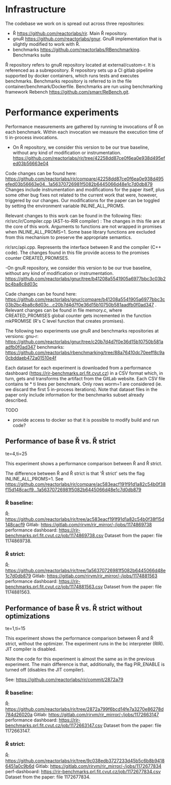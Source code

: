 # Infrastructure

The codebase we work on is spread out across three repositories:
- Ř https://github.com/reactorlabs/rir. Main Ř repository.
- gnuR https://github.com/reactorlabs/gnur. GnuR implementation that is slightly modified to work with Ř.
- benchmarks  https://github.com/reactorlabs/RBenchmarking. Benchmarks suite

Ř repository refers to gnuR repository located at external/custom-r. It is referenced as a subrepository.
Ř repository sets up a CI gitlab pipeline supported by docker containers, which runs tests and executes benchmarks. Benchmarks repository is referred to in the file container/benchmark/Dockerfile.
Benchmarks are run using  benchmarking framework Rebench https://github.com/smarr/ReBench.git. 


# Performance experiments

Performance measurements are gathered by running te invocations of Ř on each benchmark. Within each invocation we measure the execution time of ti in-process invocations.

- On Ř repository, we consider this version to be our true baseline, without any kind of modification or instrumentation. https://github.com/reactorlabs/rir/tree/42258dd87ce0f6ea0e938d495efed03b56663e04

Code changes can be found here: https://github.com/reactorlabs/rir/compare/42258dd87ce0f6ea0e938d495efed03b56663e04...1a56370726981f5082b6445066d48e1c7d0db879
Changes include instrumentation and modifications for the paper itself, plus some other bug fixes not related to the current work that were, however, triggered by our changes.
Our modifications for the paper can be toggled by setting the environment variable INLINE_ALL_PROMS. 

Relevant changes to this work can be found in the following files: 
rir/src/ir/Compiler.cpp  (AST-to-RIR compiler) : The changes in this file are at the core of this work. Arguments to functions are not wrapped in promises when INLINE_ALL_PROMS=1. 
Some base library functions are excluded from this mechanism to preserve the appropriate semantics.

rir/src/api.cpp. Represents the interface between R and the compiler (C++ code). The changes found in this file provide access to the promises counter CREATED_PROMISES.   

-On gnuR repository, we consider this version to be our true baseline, without any kind of modification or instrumentation. https://github.com/reactorlabs/gnur/tree/b41208a5541905a6977bbc3c03b2bc4ba8c8d03c

Cade changes can be found here:  https://github.com/reactorlabs/gnur/compare/b41208a5541905a6977bbc3c03b2bc4ba8c8d03c...c20b7d4d7f0e36d15b10750b581aadfb0f0ad347 . 
Relevant changes can be found in file memory.c, where CREATED_PROMISES global counter gets incremented in the function mkPROMISE (R's C level function that creates promises). 

The following two experiments use gnuR and benchmarks repositories at versions:
gnu-r: https://github.com/reactorlabs/gnur/tree/c20b7d4d7f0e36d15b10750b581aadfb0f0ad347
benchmarks: https://github.com/reactorlabs/rbenchmarking/tree/88a76410dc70eeff8c9a0cbddaeb472a01510e4f

Each dataset for each experiment is downloaded from a performance dashboard (https://rir-benchmarks.prl.fit.cvut.cz) in a CSV format which, in turn, gets and transforms the artifact from the GitLab website.
Each CSV file contains te * ti lines per benchmark. Only rows worm=1 are considered (ie. we discard the first 5 in-process iterations). Note that dataset files in the paper only include information for the benchmarks subset already described.


TODO
- provide access to docker so that it is possible to modify build and  run code?

## Performance of base Ř vs. Ř strict

te=4,ti=25

This experiment shows a performance comparison between Ř and Ř strict.

The difference between Ř and Ř strict is that  'Ř strict' sets the flag INLINE_ALL_PROMS=1. 
See https://github.com/reactorlabs/rir/compare/ac583eacf191f91d1a82c54b0f38f15d148cacf9...1a56370726981f5082b6445066d48e1c7d0db879


### Ř baseline: 

Ř: https://github.com/reactorlabs/rir/tree/ac583eacf191f91d1a82c54b0f38f15d148cacf9
Gitlab: https://gitlab.com/rirvm/rir_mirror/-/jobs/1174869738
performance dashboard: https://rir-benchmarks.prl.fit.cvut.cz/job/1174869738.csv
Dataset from the paper: file 1174869738.


### Ř strict: 

Ř: https://github.com/reactorlabs/rir/tree/1a56370726981f5082b6445066d48e1c7d0db879
Gitlab: https://gitlab.com/rirvm/rir_mirror/-/jobs/1174881563
performance dashboard: https://rir-benchmarks.prl.fit.cvut.cz/job/1174881563.csv
Dataset from the paper: file 1174881563.


##  Performance of base Ř vs. Ř strict without optimizations

te=1,ti=15

This experiment shows the performance comparison between  Ř and Ř strict, without the optimizer. 
The experiment runs in the bc interpreter (RIR). JIT compiler is disabled.

Note the code for this experiment is almost the same as in the previous experiment. The main difference is that, additionally, the flag PIR_ENABLE is turned off (disables the JIT compiler).

See: https://github.com/reactorlabs/rir/commit/2872a79


### Ř baseline: 


Ř: https://github.com/reactorlabs/rir/tree/2872a799f6bcd14fe7a3270e86278d784d26020a
Gitlab: https://gitlab.com/rirvm/rir_mirror/-/jobs/1172663147
performance dashboard: https://rir-benchmarks.prl.fit.cvut.cz/job/1172663147.csv
Dataset from the paper: file 1172663147.


### Ř strict: 

Ř: https://github.com/reactorlabs/rir/tree/9c038edb3727233d45b5c6b8b94186451a0c9b6d
Gitlab: https://gitlab.com/rirvm/rir_mirror/-/jobs/1172677834
perf-dashboard: https://rir-benchmarks.prl.fit.cvut.cz/job/1172677834.csv
Dataset from the paper: file 1172677834.



